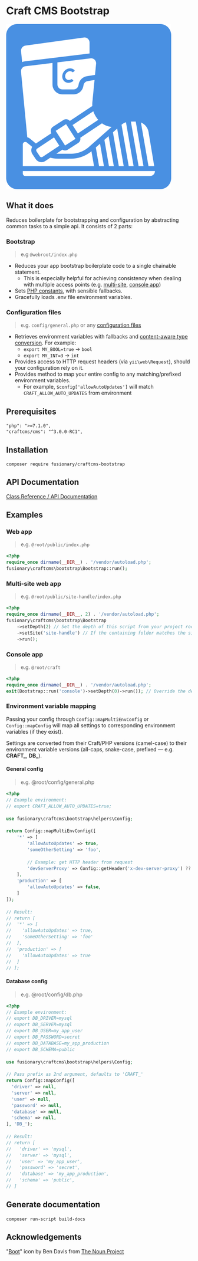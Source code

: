 # Craft CMS Bootstrap

![Boot by Ben Davis from the Noun Project](resources/boot-logo.svg)

## What it does

Reduces boilerplate for bootstrapping and configuration by abstracting common tasks to a simple api. It consists of 2 parts:

### Bootstrap

> e.g `@webroot/index.php`

- Reduces your app bootstrap boilerplate code to a single chainable statement.
  - This is especially helpful for achieving consistency when dealing with multiple access points (e.g. [multi-site](https://craftcms.com/news/craft-3-multi-site), [console app](https://craftcms.com/classreference/etc/console/ConsoleApp))
- Sets [PHP constants](https://github.com/craftcms/docs/blob/v3/en/configuration.md#php-constants), with sensible fallbacks.
- Gracefully loads .env file environment variables.

### Configuration files

> e.g. `config/general.php` or any [configuration files](https://docs.craftcms.com/api/v3/craft-config-generalconfig.html#properties)

- Retrieves environment variables with fallbacks and [content-aware type conversion](https://github.com/jpcercal/environment#examples). For example:
  - `export MY_BOOL=true` → `bool`
  - `export MY_INT=3` → `int`
- Provides access to HTTP request headers (via `yii\web\Request`), should your configuration rely on it.
- Provides method to map your entire config to any matching/prefixed environment variables.
  - For example, `$config['allowAutoUpdates']` will match `CRAFT_ALLOW_AUTO_UPDATES` from environment

## Prerequisites

```
"php": ">=7.1.0",
"craftcms/cms": "^3.0.0-RC1",
```

## Installation

```
composer require fusionary/craftcms-bootstrap
```

## API Documentation
[Class Reference / API Documentation](http://htmlpreview.github.io/?https://github.com/timkelty/craftcms-bootstrap/blob/master/docs/api/fusionary-craftcms-bootstrap-bootstrap.html)

## Examples

### Web app

> e.g. `@root/public/index.php`

```php
<?php
require_once dirname(__DIR__) . '/vendor/autoload.php';
fusionary\craftcms\bootstrap\Bootstrap::run();
```

### Multi-site web app

> e.g. `@root/public/site-handle/index.php`

```php
<?php
require_once dirname(__DIR__, 2) . '/vendor/autoload.php';
fusionary\craftcms\bootstrap\Bootstrap
    ->setDepth(2) // Set the depth of this script from your project root (`CRAFT_BASE_PATH`) to determine paths
    ->setSite('site-handle') // If the containing folder matches the site handle, you could dynamically set this with `basename(__DIR__)`
    ->run();
```

### Console app

> e.g. `@root/craft`

```php
<?php
require_once dirname(__DIR__) . '/vendor/autoload.php';
exit(Bootstrap::run('console')->setDepth(0)->run()); // Override the default depth of 1, since this script is in `@root`.
```

### Environment variable mapping

Passing your config through `Config::mapMultiEnvConfig` or `Config::mapConfig`
will map all settings to corresponding environment variables (if they exist).

Settings are converted from their Craft/PHP versions (camel-case) to their environment variable versions (all-caps, snake-case, prefixed — e.g. **CRAFT_**, **DB_**).

#### General config

> e.g. @root/config/general.php

```php
<?php
// Example environment:
// export CRAFT_ALLOW_AUTO_UPDATES=true;

use fusionary\craftcms\bootstrap\helpers\Config;

return Config::mapMultiEnvConfig([
    '*' => [
        'allowAutoUpdates' => true,
        'someOtherSetting' => 'foo',

        // Example: get HTTP header from request
        'devServerProxy' => Config::getHeader('x-dev-server-proxy') ?? false,
    ],
    'production' => [
        'allowAutoUpdates' => false,
    ]
]);

// Result:
// return [
//  '*' => [
//    'allowAutoUpdates' => true,
//    'someOtherSetting' => 'foo'
//  ],
//  'production' => [
//    'allowAutoUpdates' => true
//  ]
// ];
```

#### Database config

> e.g. @root/config/db.php

```php
<?php
// Example environment:
// export DB_DRIVER=mysql
// export DB_SERVER=mysql
// export DB_USER=my_app_user
// export DB_PASSWORD=secret
// export DB_DATABASE=my_app_production
// export DB_SCHEMA=public

use fusionary\craftcms\bootstrap\helpers\Config;

// Pass prefix as 2nd argument, defaults to 'CRAFT_'
return Config::mapConfig([
  'driver' => null,
  'server' => null,
  'user' => null,
  'password' => null,
  'database' => null,
  'schema' => null,
], 'DB_');

// Result:
// return [
//   'driver' => 'mysql',
//   'server' => 'mysql',
//   'user' => 'my_app_user',
//   'password' => 'secret',
//   'database' => 'my_app_production',
//   'schema' => 'public',
// ]
```

## Generate documentation

```
composer run-script build-docs
```

## Acknowledgements

"[Boot](https://thenounproject.com/term/boot/1466612/)" icon by Ben Davis from [The Noun Project](https://thenounproject.com/)
